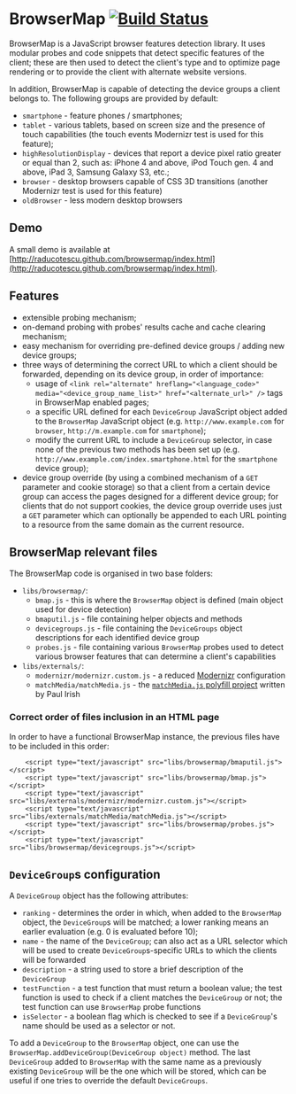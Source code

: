 # BrowserMap [![Build Status](https://travis-ci.org/raducotescu/browsermap.png?branch=master)](https://travis-ci.org/raducotescu/browsermap)

BrowserMap is a JavaScript browser features detection library. It uses modular probes and code snippets that detect specific features of the client; these are then used to detect the client's type and to optimize page rendering or to provide the client with alternate website versions.

In addition, BrowserMap is capable of detecting the device groups a client belongs to. The following groups are provided by default:

* `smartphone` - feature phones / smartphones;
* `tablet` - various tablets, based on screen size and the presence of touch capabilities (the touch events Modernizr test is used for this feature);
* `highResolutionDisplay` - devices that report a device pixel ratio greater or equal than 2, such as: iPhone 4 and above, iPod Touch gen. 4 and above, iPad 3, Samsung Galaxy S3, etc.;
* `browser` - desktop browsers capable of CSS 3D transitions (another Modernizr test is used for this feature)
* `oldBrowser` - less modern desktop browsers

## Demo
A small demo is available at [http://raducotescu.github.com/browsermap/index.html](http://raducotescu.github.com/browsermap/index.html).

## Features

* extensible probing mechanism;
* on-demand probing with probes' results cache and cache clearing mechanism;
* easy mechanism for overriding pre-defined device groups / adding new device groups;
* three ways of determining the correct URL to which a client should be forwarded, depending on its device group, in order of importance:
    * usage of `<link rel="alternate" hreflang="<language_code>" media="<device_group_name_list>" href="<alternate_url>" />` tags in BrowserMap enabled pages;
    * a specific URL defined for each `DeviceGroup` JavaScript object added to the `BrowserMap` JavaScript object (e.g. `http://www.example.com` for `browser`, `http://m.example.com` for `smartphone`);
    * modify the current URL to include a `DeviceGroup` selector, in case none of the previous two methods has been set up (e.g. `http://www.example.com/index.smartphone.html` for the `smartphone` device group);
* device group override (by using a combined mechanism of a `GET` parameter and cookie storage) so that a client from a certain device group can access the pages designed for a different device group; for clients that do not support cookies, the device group override uses just a `GET` parameter which can optionally be appended to each URL pointing to a resource from the same domain as the current resource.

## BrowserMap relevant files
The BrowserMap code is organised in two base folders:

* `libs/browsermap/`:
    * `bmap.js` - this is where the `BrowserMap` object is defined (main object used for device detection)
    * `bmaputil.js` - file containing helper objects and methods
    * `devicegroups.js` - file containing the `DeviceGroups` object descriptions for each identified device group
    * `probes.js` - file containing various `BrowserMap` probes used to detect various browser features that can determine a client's capabilities
* `libs/externals/`:
    * `modernizr/modernizr.custom.js` - a reduced [Modernizr](http://modernizr.com/ "Modernizr") configuration
    * `matchMedia/matchMedia.js` - the [`matchMedia.js` polyfill project](https://github.com/paulirish/matchMedia.js/ "matchMedia.js") written by Paul Irish

### Correct order of files inclusion in an HTML page
In order to have a functional BrowserMap instance, the previous files have to be included in this order:

        <script type="text/javascript" src="libs/browsermap/bmaputil.js"></script>
        <script type="text/javascript" src="libs/browsermap/bmap.js"></script>
        <script type="text/javascript" src="libs/externals/modernizr/modernizr.custom.js"></script>
        <script type="text/javascript" src="libs/externals/matchMedia/matchMedia.js"></script>
        <script type="text/javascript" src="libs/browsermap/probes.js"></script>
        <script type="text/javascript" src="libs/browsermap/devicegroups.js"></script>

## `DeviceGroup`s configuration
A `DeviceGroup` object has the following attributes:

* `ranking` - determines the order in which, when added to the `BrowserMap` object, the `DeviceGroup`s will be matched; a lower ranking means an earlier evaluation (e.g. 0 is evaluated before 10);
* `name` - the name of the `DeviceGroup`; can also act as a URL selector which will be used to create `DeviceGroup`s-specific URLs to which the clients will be forwarded
* `description` - a string used to store a brief description of the `DeviceGroup`
* `testFunction` - a test function that must return a boolean value; the test function is used to check if a client matches the `DeviceGroup` or not; the test function can use `BrowserMap` probe functions
* `isSelector` - a boolean flag which is checked to see if a `DeviceGroup`'s name should be used as a selector or not.

To add a `DeviceGroup` to the `BrowserMap` object, one can use the `BrowserMap.addDeviceGroup(DeviceGroup object)` method. The last `DeviceGroup` added to `BrowserMap` with the same name as a previously existing `DeviceGroup` will be the one which will be stored, which can be useful if one tries to override the default `DeviceGroups`.
